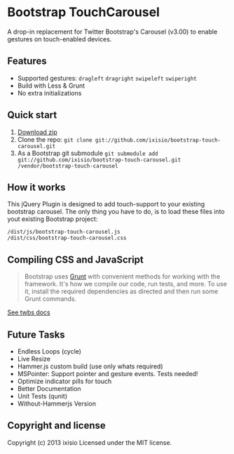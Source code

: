 
# Bootstrap TouchCarousel

A drop-in replacement for Twitter Bootstrap's Carousel (v3.00) to enable gestures on touch-enabled devices.


## Features

* Supported gestures: `dragleft` `dragright` `swipeleft` `swiperight`
* Build with Less & Grunt
* No extra initializations


## Quick start

1. [Download zip](https://github.com/ixisio/bootstrap-touch-carousel/archive/master.zip)
2. Clone the repo: `git clone git://github.com/ixisio/bootstrap-touch-carousel.git`
3. As a Bootstrap git submodule `git submodule add git://github.com/ixisio/bootstrap-touch-carousel.git /vendor/bootstrap-touch-carousel`


## How it works

This jQuery Plugin is designed to add touch-support to your existing bootstrap carousel. The only thing you have to do, is to load these files into yout existing Bootstrap project:

```
/dist/js/bootstrap-touch-carousel.js
/dist/css/bootstrap-touch-carousel.css
```


## Compiling CSS and JavaScript

> Bootstrap uses [Grunt](http://gruntjs.com/) with convenient methods for working with the framework. It's how we compile our code, run tests, and more. To use it, install the required dependencies as directed and then run some Grunt commands.

[See twbs docs](https://github.com/twbs/bootstrap/blob/master/README.md)


## Future Tasks

* Endless Loops (cycle)
* Live Resize
* Hammer.js custom build (use only whats required)
* MSPointer: Support pointer and gesture events. Tests needed!
* Optimize indicator pills for touch
* Better Documentation
* Unit Tests (qunit)
* Without-Hammerjs Version


## Copyright and license

Copyright (c) 2013 ixisio Licensed under the MIT license.
